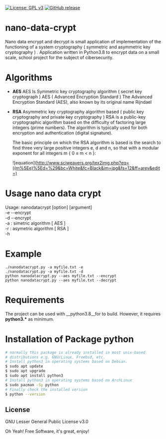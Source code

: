 [![License: GPL v3](https://img.shields.io/badge/License-GPLv3-blue.svg)](https://www.gnu.org/licenses/gpl-3.0)
[![GitHub release](https://img.shields.io/badge/release-v1.0.0-green)](https://github.com/d4rk6h05t/nano-data-crypt)

# nano-data-crypt
Nano data encrypt and decrypt is small application of  implementation of the functioning of a  system cryptography ( symmetric and  asymmetric key cryptography ) . Application written in Python3.8 to  encrypt data on a small scale, school project for the subject of cibersecurity. 
# Algorithms
  - __AES__
    AES Is Symmetric key cryptography algorithm ( secret key cryptograph ) AES ( Advanced Encryption Standard )
    The Advanced Encryption Standard (AES), also known by its original name Rijndael
  - __RSA__
    Asymmetric key cryptography algorithm based ( public key cryptography and private key cryptography )
    RSA is a public-key cryptographic algorithm based on the difficulty of factoring large integers (prime numbers).
    The algorithm is typically used for both encryption and authentication (digital signature).
    
    The basic principle on which the RSA algorithm is based is the search to find three very large positive integers e,
    d and n, so that with a modular exponent for all integers m { 0 ≤ m < n }: 
    
    ![equation](http://www.sciweavers.org/tex2img.php?eq=((m%5Ee)%5Ed=%29&bc=White&fc=Black&im=jpg&fs=12&ff=arev&edit=)
# Usage nano data crypt
  Usage: nanodatacrypt [option]  <file> [argument] <br>
         -e --encrypt  <br>
         -d --encrypt  <br>
         -a <aes>: simetric algorithm  [ AES ]  <br>
         -r <rsa>: asymetric algorithm [ RSA ]  <br>
         -h <help>  
# Example
    ./nanodatacrypt.py -a myfile.txt -e
    ./nanodatacrypt.py -a myfile.txt -d
    python nanodatacrypt.py --aes myfile.txt --encrypt 
    python nanodatacrypt.py --aes myfile.txt --decrypt
    
    
# Requirements
The project can be used with __python3.8__for to build. However, it requires __python3.*__ as minimum.

# Installation of Package python
```sh
# normally this package is already installed in most unix-based 
# distributions e.g. GNU/Linux, Freebsd, etc.
# Install python3 in operating systems based on Debian.
$ sudo apt update
$ sudo apt upgrade
$ sudo apt install python3
# Install python3 in operating systems based on ArchLinux
$ sudo pacman -Sy python
# Finally check the installed version
$ python --version
```

License
----

GNU Lesser General Public License v3.0

Oh Yeah! Free Software,  it's great, enjoy!

